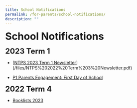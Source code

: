 ```yaml
---
title: School Notifications
permalink: /for-parents/school-notifications/
description: ""
---
```

**<font size="6">School Notifications</font>**

**<font size=5>2023 Term 1</font>**

* [[NTPS 2023 Term 1 Newsletter](/files/Term%201%20Newsletter%20(3%20Jan%202023).pdf)](/files/NTPS%202022%20Term%203%20Newsletter.pdf)

* [P1 Parents Engagement: First Day of School](https://drive.google.com/drive/folders/1W8_QmQ8GzLspnhCnGwkhQRJLRmMpSkpu?usp=sharing)

**<font size=5>2022 Term 4</font>**


* [Booklists 2023](https://drive.google.com/drive/folders/1VlSDIAXAgsdhmUMPfPR78qXJnjIuP5qv?usp=sharing)